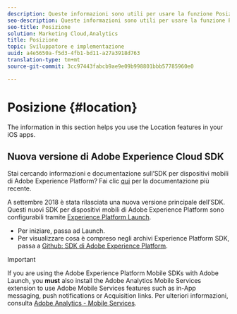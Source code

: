 ```yaml
---
description: Queste informazioni sono utili per usare la funzione Posizione nelle app iOS.
seo-description: Queste informazioni sono utili per usare la funzione Posizione nelle app iOS.
seo-title: Posizione
solution: Marketing Cloud,Analytics
title: Posizione
topic: Sviluppatore e implementazione
uuid: a4e5650a-f5d3-4fb1-bd11-a27a3918d763
translation-type: tm+mt
source-git-commit: 3cc97443fabcb9ae9e09b998801bbb57785960e0

---
```



# Posizione {#location}

The information in this section helps you use the Location features in your iOS apps.

## Nuova versione di Adobe Experience Cloud SDK

Stai cercando informazioni e documentazione sull’SDK per dispositivi mobili di Adobe Experience Platform? Fai clic [qui](https://aep-sdks.gitbook.io/docs/) per la documentazione più recente.

A settembre 2018 è stata rilasciata una nuova versione principale dell’SDK. Questi nuovi SDK per dispositivi mobili di Adobe Experience Platform sono configurabili tramite [Experience Platform Launch](https://www.adobe.com/experience-platform/launch.html).

* Per iniziare, passa ad Launch.
* Per visualizzare cosa è compreso negli archivi Experience Platform SDK, passa a [Github: SDK di Adobe Experience Platform](https://github.com/Adobe-Marketing-Cloud/acp-sdks).

>[!IMPORTANT]
>
> If you are using the Adobe Experience Platform Mobile SDKs with Adobe Launch, you **must** also install the Adobe Analytics Mobile Services extension to use Adobe Mobile Services features such as in-App messaging, push notifications or Acquisition links. Per ulteriori informazioni, consulta [Adobe Analytics - Mobile Services](https://aep-sdks.gitbook.io/docs/using-mobile-extensions/adobe-analytics-mobile-services).